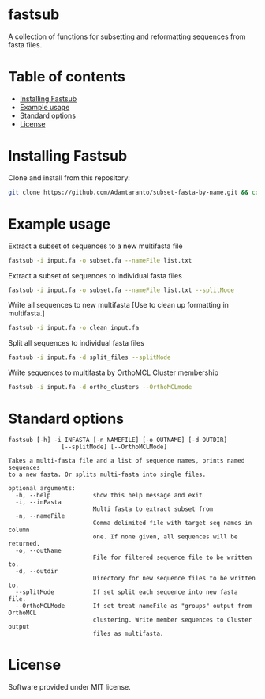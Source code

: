 # fastsub

A collection of functions for subsetting and reformatting sequences from fasta files.

# Table of contents

* [Installing Fastsub](#installing-fastsub)
* [Example usage](#example-usage)
* [Standard options](#standard-options)
* [License](#license)

# Installing Fastsub

Clone and install from this repository:
```bash
git clone https://github.com/Adamtaranto/subset-fasta-by-name.git && cd subset-fasta-by-name && pip install -e .
```

# Example usage

Extract a subset of sequences to a new multifasta file

```bash
fastsub -i input.fa -o subset.fa --nameFile list.txt
```

Extract a subset of sequences to individual fasta files

```bash
fastsub -i input.fa -o subset.fa --nameFile list.txt --splitMode
```

Write all sequences to new multifasta [Use to clean up formatting in multifasta.]

```bash
fastsub -i input.fa -o clean_input.fa
```

Split all sequences to individual fasta files

```bash
fastsub -i input.fa -d split_files --splitMode
```

Write sequences to multifasta by OrthoMCL Cluster membership

```bash
fastsub -i input.fa -d ortho_clusters --OrthoMCLmode
```

# Standard options

```
fastsub [-h] -i INFASTA [-n NAMEFILE] [-o OUTNAME] [-d OUTDIR]
               [--splitMode] [--OrthoMCLMode]

Takes a multi-fasta file and a list of sequence names, prints named sequences
to a new fasta. Or splits multi-fasta into single files.

optional arguments:
  -h, --help            show this help message and exit
  -i, --inFasta
                        Multi fasta to extract subset from
  -n, --nameFile
                        Comma delimited file with target seq names in column
                        one. If none given, all sequences will be returned.
  -o, --outName
                        File for filtered sequence file to be written to.
  -d, --outdir
                        Directory for new sequence files to be written to.
  --splitMode           If set split each sequence into new fasta file.
  --OrthoMCLMode        If set treat nameFile as "groups" output from OrthoMCL
                        clustering. Write member sequences to Cluster output
                        files as multifasta.
```

# License

Software provided under MIT license.
